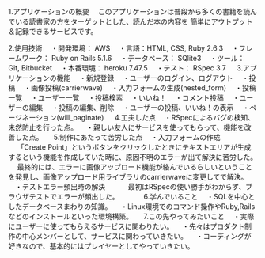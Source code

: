 
1.アプリケーションの概要
　このアプリケーションは普段から多くの書籍を読んでいる読書家の方をターゲットとした、読んだ本の内容を
簡単にアウトプット＆記録できるサービスです。

2.使用技術
　・開発環境： AWS
　・言語：HTML, CSS, Ruby 2.6.3
　・フレームワーク： Ruby on Rails 5.1.6
　・データベース： SQlite3
　・ツール： Git, Bitbucket
　・本番環境： heroku 7.47.5
　・テスト： RSpec 3.7
　
3.アプリケーションの機能
　・新規登録
　・ユーザーのログイン、ログアウト
　・投稿
　・画像投稿(carrierwave)
　・入力フォームの生成(nested_form)
　・投稿一覧
　・ユーザー一覧
　・投稿検索
　・いいね！
　・コメント投稿
　・ユーザーの編集
　・投稿の編集、削除
　・ユーザーの投稿、いいね！の表示
　・ページネーション(will_paginate)
　
4.工夫した点
　・RSpecによるバグの検知、未然防止を行った点。
　・親しい友人にサービスを使ってもらって、機能を改善した点。
　
5.制作にあたって苦労した点
　・入力フォームの作成
　    「Create Point」というボタンをクリックしたときにテキストエリアが生成するという機能を作成していた時に、原因不明のエラーが出て解決に苦労した。
　    最終的には、エラーに画像アップロード機能が絡んでいるらしいということを発見し、画像アップロード用ライブラリのcarrierwaveに変更してで解決。
　・テストエラー頻出時の解決
　　　最初はRSpecの使い勝手がわからず、ブラウザテストでエラーが頻出した。
　　　
6.学んでいること
　・SQLを中心としたデータベースまわりの知識。
　・Linux環境でのコマンド操作やRuby,Railsなどのインストールといった環境構築。
　
7.この先やってみたいこと
　・実際にユーザーに使ってもらえるサービスに関わりたい。
　・先々はプロダクト制作の中心メンバーとして、サービスに関わっていきたい。
　・コーディングが好きなので、基本的にはプレイヤーとしてやっていきたい。